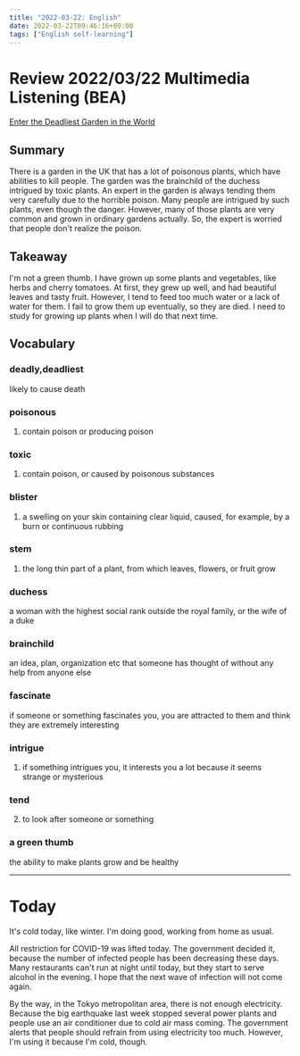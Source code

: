 ```yaml
---
title: "2022-03-22: English"
date: 2022-03-22T09:46:16+09:00
tags: ["English self-learning"]
---
```

# Review 2022/03/22 Multimedia Listening (BEA)
[Enter the Deadliest Garden in the World](https://www.youtube.com/watch?v=tboW11dMeKs)

## Summary
There is a garden in the UK that has a lot of poisonous plants, which have abilities to kill people.
The garden was the brainchild of the duchess intrigued by toxic plants.
An expert in the garden is always tending them very carefully due to the horrible poison.
Many people are intrigued by such plants, even though the danger.
However, many of those plants are very common and grown in ordinary gardens actually.
So, the expert is worried that people don't realize the poison.

## Takeaway
I'm not a green thumb.
I have grown up some plants and vegetables, like herbs and cherry tomatoes.
At first, they grew up well, and had beautiful leaves and tasty fruit.
However, I tend to feed too much water or a lack of water for them.
I fail to grow them up eventually, so they are died.
I need to study for growing up plants when I will do that next time.

## Vocabulary
### deadly,deadliest
likely to cause death

### poisonous
1. contain poison or producing poison

### toxic
1. contain poison, or caused by poisonous substances

### blister
1. a swelling on your skin containing clear liquid, caused, for example, by a burn or continuous rubbing

### stem
1. the long thin part of a plant, from which leaves, flowers, or fruit grow

### duchess
a woman with the highest social rank outside the royal family, or the wife of a duke

### brainchild
an idea, plan, organization etc that someone has thought of without any help from anyone else

### fascinate
if someone or something fascinates you, you are attracted to them and think they are extremely interesting

### intrigue
1. if something intrigues you, it interests you a lot because it seems strange or mysterious

### tend
2. to look after someone or something

### a green thumb
the ability to make plants grow and be healthy

---
# Today
It's cold today, like winter.
I'm doing good, working from home as usual.

All restriction for COVID-19 was lifted today.
The government decided it, because the number of infected people has been decreasing these days.
Many restaurants can't run at night until today, but they start to serve alcohol in the evening.
I hope that the next wave of infection will not come again.

By the way, in the Tokyo metropolitan area, there is not enough electricity.
Because the big earthquake last week stopped several power plants and people use an air conditioner due to cold air mass coming.
The government alerts that people should refrain from using electricity too much.
However, I'm using it because I'm cold, though.